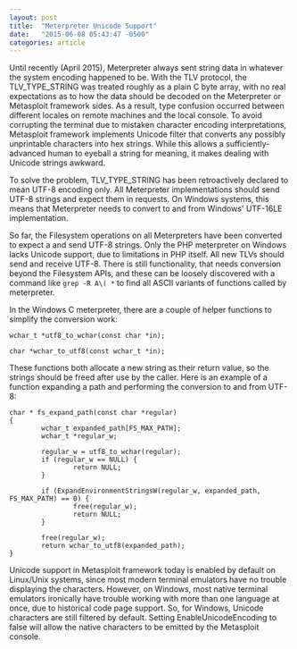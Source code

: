 ```yaml
---
layout: post
title:  "Meterpreter Unicode Support"
date:   "2015-06-08 05:43:47 -0500"
categories: article
---
```


Until recently (April 2015), Meterpreter always sent string data in whatever the system encoding happened to be. With the TLV protocol, the TLV_TYPE_STRING was treated roughly as a plain C byte array, with no real expectations as to how the data should be decoded on the Meterpreter or Metasploit framework sides. As a result, type confusion occurred between different locales on remote machines and the local console. To avoid corrupting the terminal due to mistaken character encoding interpretations, Metasploit framework implements Unicode filter that converts any possibly unprintable characters into hex strings. While this allows a sufficiently-advanced human to eyeball a string for meaning, it makes dealing with Unicode strings awkward.

To solve the problem, TLV_TYPE_STRING has been retroactively declared to mean UTF-8 encoding only. All Meterpreter implementations should send UTF-8 strings and expect them in requests. On Windows systems, this means that Meterpreter needs to convert to and from Windows' UTF-16LE implementation.

So far, the Filesystem operations on all Meterpreters have been converted to expect a and send UTF-8 strings. Only the PHP meterpreter on Windows lacks Unicode support, due to limitations in PHP itself. All new TLVs should send and receive UTF-8. There is still functionality, that needs conversion beyond the Filesystem APIs, and these can be loosely discovered with a command like ```grep -R A\( *``` to find all ASCII variants of functions called by meterpreter.

In the Windows C meterpreter, there are a couple of helper functions to simplify the conversion work:

```
wchar_t *utf8_to_wchar(const char *in);

char *wchar_to_utf8(const wchar_t *in);
```

These functions both allocate a new string as their return value, so the strings should be freed after use by the caller. Here is an example of a function expanding a path and performing the conversion to and from UTF-8:

```
char * fs_expand_path(const char *regular)
{
        wchar_t expanded_path[FS_MAX_PATH];
        wchar_t *regular_w;

        regular_w = utf8_to_wchar(regular);
        if (regular_w == NULL) {
                return NULL;
        }

        if (ExpandEnvironmentStringsW(regular_w, expanded_path, FS_MAX_PATH) == 0) {
                free(regular_w);
                return NULL;
        }

        free(regular_w);
        return wchar_to_utf8(expanded_path);
}
```

Unicode support in Metasploit framework today is enabled by default on Linux/Unix systems, since most modern terminal emulators have no trouble displaying the characters. However, on Windows, most native terminal emulators ironically have trouble working with more than one language at once, due to historical code page support. So, for Windows, Unicode characters are still filtered by default. Setting EnableUnicodeEncoding to false will allow the native characters to be emitted by the Metasploit console.